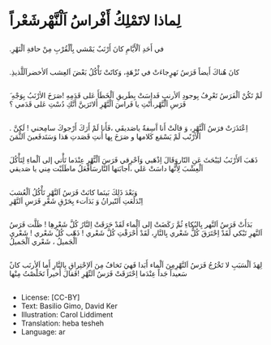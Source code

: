 # لِماذا لاتَمْلِكُ أَفْراسُ اَلْنَّهْرشَعْراً

##
 .في أَحَدِ اَلْأَيَّامِ كانَ أَرْنَبٌ يَمْشي بِاْلْقُرْبِ مِنْ حافةِ اَلْنَهْرِ

##
 .كانَ هُناكَ أَيضاً فَرَسُ نَهرٍجاءَتْ في نُزْهَةٍ، وَكانََتْ تَأْكُلُ بَعْضَ اَلعِشب اَلأخضراَلَلَّذيذِ 

##
َ لَمْ تَكُنْ اَلْفَرَسُ تَعْرِفُ بِوجودِ اَلأرنبِ فَداسَتْ بِطَريقِ اَلْخَطَأَ عَلى قَدَمِهِ
 !صَرَخَ الأرْنَبُ بِوَجْهِ فَرَسِ اَلْنَّهْر،أَنْتِ يا فَراسَ اَلْنَّهْرِ 
 أَلاتَرَينَّ أَنَّكِ دُسْتِ عَلى قَدَمي ؟

##
 . اِعْتَذَرَتْ فرَسُ اَلْنَّهْرِ، وَ قالَتْ أَنا آَسِفةٌ ياصَديقَي ،فَأَنا لَمْ أَرَكَ أَرْجوكَ سامِحني 
! لَكِنَّ اَلْأرْنًب لَمْ يَسْمَع كَلامها و صَرَخَ بِها أَنتِ قَصَدتِ هَذا وَسَتَدفَعينَ اَلثَّمَنَ

##
ذَهَبَ اَلأَرْنَبُ ليَبْحَثَ عَنِ النّاروَقَالَ اِذْهَبي وَاَحْرِقي فَرَسَ اَلْنًّهْرِ عِنْدَما تَأْتي إلى اَلْماءِ لِتَأْكُلَ اَلْعِشْبَ
لِأَنَّها داسَتْ عَلي ،أجابَتها اَلنَّارسَأَفْعَلُ ماطَلَبْت مِني يا صَديقي 

##
 وَبَعْدَ ذَلِكَ بَينَما كانَتْ فَرَسُ اَلنَّهْرِ تَأْكُلُ اَلْعُشبَ  
اِنْدَلَعَتِ اَلنّيرانُ وَ بَدَاَتء بِحَرْقِ شَعْرِ فَرَسِ اَلنَّهْرِ

##
بَدَأَتْ فَرَسُ اَلنَّهر بِالبُكاءِ ثُمَّ رَكَضَتْ إلى اَلْماء لَقَدْ حَرَقَتْ اِلنَّارُ كُلَّ شَعْرِهِا
! ظَلَّت فَرَسُ اَلنَّهرِ تَبْكي لَقَدْ اِحْتَرَقَ كُلُّ شَعْري بِالنَّارِ، لَقَدْ أَحْرَقْتِ كُلَّ شَعْري 
 ! ذَهّب كُلُ شَعْري ! شَعْري اَلْجَميلُ ، شَعْري اَلْجَميلُ 

##
 ًلِهَذَ اَلْسَبَبِ لا تَخْرُجُ فَرَسُ اَلنَّهْرِمِنَ اَلْماء أَبَدا
فَهيَ تَخافُ مِنَ اَلاِحْتِراقِ بِالنَّارِ أَما اَلأرنَب كان سَعيداً جَداً عِنْدَما اِحْتَرَقَتْ فَرَسُ اَلنِّهْرِ
 !فَقالَ  أَخيراً تَخَلْصْتُ مِنْها 

##
* License: [CC-BY]
* Text: Basilio Gimo, David Ker
* Illustration: Carol Liddiment
* Translation: heba tesheh
* Language: ar
